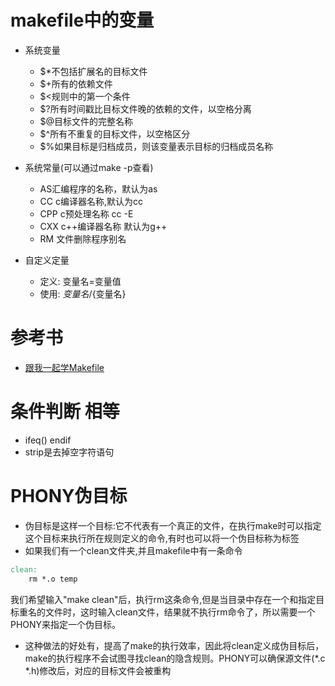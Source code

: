 # makefile中的变量
- 系统变量
	- $*不包括扩展名的目标文件
	- $+所有的依赖文件
	- $<规则中的第一个条件
	- $?所有时间戳比目标文件晚的依赖的文件，以空格分离
	- $@目标文件的完整名称
	- $^所有不重复的目标文件，以空格区分
	- $%如果目标是归档成员，则该变量表示目标的归档成员名称

- 系统常量(可以通过make -p查看)
	- AS汇编程序的名称，默认为as
	- CC c编译器名称,默认为cc
	- CPP c预处理名称 cc -E
	- CXX c++编译器名称 默认为g++
	- RM 文件删除程序别名

- 自定义定量
	- 定义: 变量名=变量值
	- 使用: ${变量名}/${变量名}

# 参考书
- [跟我一起学Makefile](https://seisman.github.io/how-to-write-makefile/index.html#)
# 条件判断 相等
- ifeq() endif
- strip是去掉空字符语句

# PHONY伪目标
- 伪目标是这样一个目标:它不代表有一个真正的文件，在执行make时可以指定这个目标来执行所在规则定义的命令,有时也可以将一个伪目标称为标签
- 如果我们有一个clean文件夹,并且makefile中有一条命令
```makefile
clean:
    rm *.o temp
```
我们希望输入"make clean"后，执行rm这条命令,但是当目录中存在一个和指定目标重名的文件时，这时输入clean文件，结果就不执行rm命令了，所以需要一个PHONY来指定一个伪目标。
- 这种做法的好处有，提高了make的执行效率，因此将clean定义成伪目标后，make的执行程序不会试图寻找clean的隐含规则。PHONY可以确保源文件(\*\.c \*\.h)修改后，对应的目标文件会被重构


